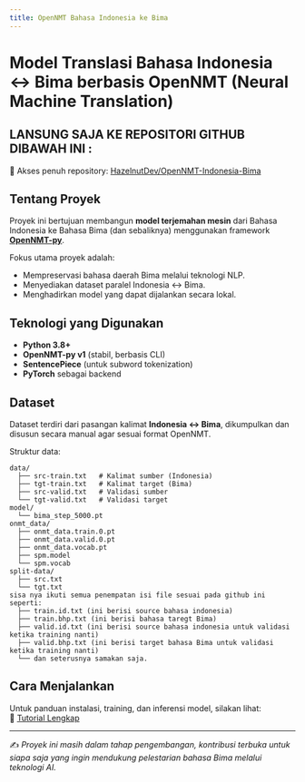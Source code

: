 ```yaml
---
title: OpenNMT Bahasa Indonesia ke Bima
---
```


# Model Translasi Bahasa Indonesia ↔ Bima berbasis OpenNMT (Neural Machine Translation)

## LANSUNG SAJA KE REPOSITORI GITHUB DIBAWAH INI :

🔗 Akses penuh repository: [HazelnutDev/OpenNMT-Indonesia-Bima](https://github.com/HazelnutDev/OpenNMT-Indonesia-Bima)

## Tentang Proyek
Proyek ini bertujuan membangun **model terjemahan mesin** dari Bahasa Indonesia ke Bahasa Bima (dan sebaliknya) menggunakan framework **[OpenNMT-py](https://opennmt.net/OpenNMT-py/)**.  

Fokus utama proyek adalah:
- Mempreservasi bahasa daerah Bima melalui teknologi NLP.  
- Menyediakan dataset paralel Indonesia ↔ Bima.  
- Menghadirkan model yang dapat dijalankan secara lokal.  

## Teknologi yang Digunakan
- **Python 3.8+**  
- **OpenNMT-py v1** (stabil, berbasis CLI)  
- **SentencePiece** (untuk subword tokenization)  
- **PyTorch** sebagai backend  

## Dataset
Dataset terdiri dari pasangan kalimat **Indonesia ↔ Bima**, dikumpulkan dan disusun secara manual agar sesuai format OpenNMT.  

Struktur data:
```
data/
  ├── src-train.txt   # Kalimat sumber (Indonesia)
  ├── tgt-train.txt   # Kalimat target (Bima)
  ├── src-valid.txt   # Validasi sumber
  └── tgt-valid.txt   # Validasi target
model/
  └── bima_step_5000.pt
onmt_data/
  ├── onmt_data.train.0.pt
  ├── onmt_data.valid.0.pt
  ├── onmt_data.vocab.pt
  ├── spm.model
  └── spm.vocab
split-data/
  ├── src.txt
  └── tgt.txt
sisa nya ikuti semua penempatan isi file sesuai pada github ini seperti:
  ├── train.id.txt (ini berisi source bahasa indonesia)
  ├── train.bhp.txt (ini berisi bahasa taregt Bima)
  ├── valid.id.txt (ini berisi source bahasa indonesia untuk validasi ketika training nanti)
  ├── valid.bhp.txt (ini berisi target bahasa Bima untuk validasi ketika training nanti)
  └── dan seterusnya samakan saja.
```

## Cara Menjalankan
Untuk panduan instalasi, training, dan inferensi model, silakan lihat:  
📖 [Tutorial Lengkap](tutorial.md)

---

✍️ *Proyek ini masih dalam tahap pengembangan, kontribusi terbuka untuk siapa saja yang ingin mendukung pelestarian bahasa Bima melalui teknologi AI.*
